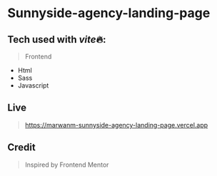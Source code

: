 # Sunnyside-agency-landing-page

## Tech used with *vite*🔥:

> Frontend

-   Html
-   Sass
-   Javascript

## Live

> https://marwanm-sunnyside-agency-landing-page.vercel.app

## Credit

> Inspired by Frontend Mentor